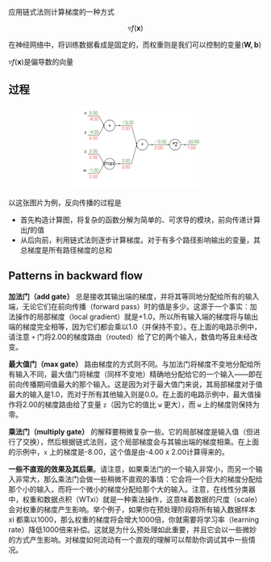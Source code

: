 应用链式法则计算梯度的一种方式

$$
 \triangledown f(\mathbf{x})
 $$

在神经网络中，将训练数据看成是固定的，而权重则是我们可以控制的变量($\mathbf{W,b}$)

$\triangledown f(\mathbf{x})$是偏导数的向量

## 过程

<div align = center><img src ="assets/Pasted%20image%2020250803115008.png" width = 50%></div>

以这张图片为例，反向传播的过程是

- 首先构造计算图，将复杂的函数分解为简单的、可求导的模块，前向传递计算出$f$的值
- 从后向前，利用链式法则逐步计算梯度。对于有多个路径影响输出的变量，其总梯度是所有路径梯度的总和
## Patterns in backward flow



**加法门（add gate）** 总是接收其输出端的梯度，并将其等同地分配给所有的输入端，无论它们在前向传播（forward pass）时的值是多少。这源于一个事实：加法操作的局部梯度（local gradient）就是+1.0，所以所有输入端的梯度将与输出端的梯度完全相等，因为它们都会乘以1.0（并保持不变）。在上面的电路示例中，请注意 `+` 门将2.00的梯度路由（routed）给了它的两个输入，数值均等且未经改变。

**最大值门（max gate）** 路由梯度的方式则不同。与加法门将梯度不变地分配给所有输入不同，最大值门将梯度（同样不变地）精确地分配给它的一个输入——即在前向传播期间值最大的那个输入。这是因为对于最大值门来说，其局部梯度对于值最大的输入是1.0，而对于所有其他输入则是0.0。在上面的电路示例中，最大值操作将2.00的梯度路由给了变量 `z`（因为它的值比 `w` 更大），而 `w` 上的梯度则保持为零。

**乘法门（multiply gate）** 的解释要稍微复杂一些。它的局部梯度是输入值（但进行了交换），然后根据链式法则，这个局部梯度会与其输出端的梯度相乘。在上面的示例中，`x` 上的梯度是-8.00，这个值是由-4.00 x 2.00计算得来的。

**一些不直观的效果及其后果**。请注意，如果乘法门的一个输入非常小，而另一个输入非常大，那么乘法门会做一些稍微不直观的事情：它会将一个巨大的梯度分配给那个小的输入，而将一个微小的梯度分配给那个大的输入。注意，在线性分类器中，权重和数据点积（WTxi​）就是一种乘法操作，这意味着数据的尺度（scale）会对权重的梯度产生影响。举个例子，如果你在预处理阶段将所有输入数据样本 xi​ 都乘以1000，那么权重的梯度将会增大1000倍，你就需要将学习率（learning rate）降低1000倍来补偿。这就是为什么预处理如此重要，并且它会以一些微妙的方式产生影响。对梯度如何流动有一个直观的理解可以帮助你调试其中一些情况。

